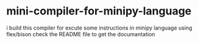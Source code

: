 # mini-compiler-for-minipy-language
i build this compiler for excute some instructions in minipy language using flex/bison check the README file to get the documantation
